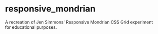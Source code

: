 # responsive_mondrian
A recreation of Jen Simmons' Responsive Mondrian CSS Grid experiment for educational purposes.
